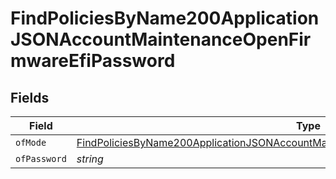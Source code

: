 # FindPoliciesByName200ApplicationJSONAccountMaintenanceOpenFirmwareEfiPassword


## Fields

| Field                                                                                                                                                                                                 | Type                                                                                                                                                                                                  | Required                                                                                                                                                                                              | Description                                                                                                                                                                                           |
| ----------------------------------------------------------------------------------------------------------------------------------------------------------------------------------------------------- | ----------------------------------------------------------------------------------------------------------------------------------------------------------------------------------------------------- | ----------------------------------------------------------------------------------------------------------------------------------------------------------------------------------------------------- | ----------------------------------------------------------------------------------------------------------------------------------------------------------------------------------------------------- |
| `ofMode`                                                                                                                                                                                              | [FindPoliciesByName200ApplicationJSONAccountMaintenanceOpenFirmwareEfiPasswordOfMode](../../models/operations/findpoliciesbyname200applicationjsonaccountmaintenanceopenfirmwareefipasswordofmode.md) | :heavy_minus_sign:                                                                                                                                                                                    | N/A                                                                                                                                                                                                   |
| `ofPassword`                                                                                                                                                                                          | *string*                                                                                                                                                                                              | :heavy_minus_sign:                                                                                                                                                                                    | N/A                                                                                                                                                                                                   |